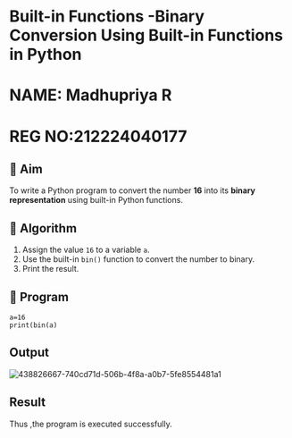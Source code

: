 # Built-in Functions -Binary Conversion Using Built-in Functions in Python
# NAME: Madhupriya R
# REG NO:212224040177
## 🎯 Aim
To write a Python program to convert the number **16** into its **binary representation** using built-in Python functions.

## 🧠 Algorithm
1. Assign the value `16` to a variable `a`.
2. Use the built-in `bin()` function to convert the number to binary.
3. Print the result.

## 🧾 Program

```
a=16 
print(bin(a)
```

## Output
![438826667-740cd71d-506b-4f8a-a0b7-5fe8554481a1](https://github.com/user-attachments/assets/8b968bbb-3ec2-4b63-8a0c-22dcd76587bf)

## Result
Thus ,the program is executed successfully.
